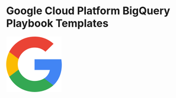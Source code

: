 # Google Cloud Platform BigQuery Playbook Templates

<img src="./google_logo.svg" alt="Google" style="width:150px; height:150px"/>